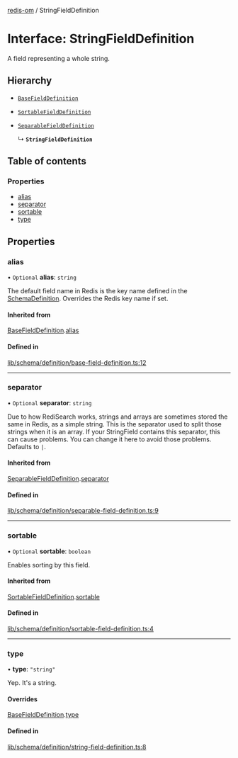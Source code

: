 [redis-om](../README.md) / StringFieldDefinition

# Interface: StringFieldDefinition

A field representing a whole string.

## Hierarchy

- [`BaseFieldDefinition`](BaseFieldDefinition.md)

- [`SortableFieldDefinition`](SortableFieldDefinition.md)

- [`SeparableFieldDefinition`](SeparableFieldDefinition.md)

  ↳ **`StringFieldDefinition`**

## Table of contents

### Properties

- [alias](StringFieldDefinition.md#alias)
- [separator](StringFieldDefinition.md#separator)
- [sortable](StringFieldDefinition.md#sortable)
- [type](StringFieldDefinition.md#type)

## Properties

### alias

• `Optional` **alias**: `string`

The default field name in Redis is the key name defined in the
[SchemaDefinition](../README.md#schemadefinition). Overrides the Redis key name if set.

#### Inherited from

[BaseFieldDefinition](BaseFieldDefinition.md).[alias](BaseFieldDefinition.md#alias)

#### Defined in

[lib/schema/definition/base-field-definition.ts:12](https://github.com/redis/redis-om-node/blob/20561ae/lib/schema/definition/base-field-definition.ts#L12)

___

### separator

• `Optional` **separator**: `string`

Due to how RediSearch works, strings and arrays are sometimes stored the same in Redis, as a
simple string. This is the separator used to split those strings when it is an array. If your
StringField contains this separator, this can cause problems. You can change it here to avoid
those problems. Defaults to `|`.

#### Inherited from

[SeparableFieldDefinition](SeparableFieldDefinition.md).[separator](SeparableFieldDefinition.md#separator)

#### Defined in

[lib/schema/definition/separable-field-definition.ts:9](https://github.com/redis/redis-om-node/blob/20561ae/lib/schema/definition/separable-field-definition.ts#L9)

___

### sortable

• `Optional` **sortable**: `boolean`

Enables sorting by this field.

#### Inherited from

[SortableFieldDefinition](SortableFieldDefinition.md).[sortable](SortableFieldDefinition.md#sortable)

#### Defined in

[lib/schema/definition/sortable-field-definition.ts:4](https://github.com/redis/redis-om-node/blob/20561ae/lib/schema/definition/sortable-field-definition.ts#L4)

___

### type

• **type**: ``"string"``

Yep. It's a string.

#### Overrides

[BaseFieldDefinition](BaseFieldDefinition.md).[type](BaseFieldDefinition.md#type)

#### Defined in

[lib/schema/definition/string-field-definition.ts:8](https://github.com/redis/redis-om-node/blob/20561ae/lib/schema/definition/string-field-definition.ts#L8)
